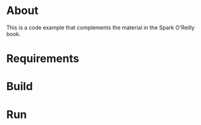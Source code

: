 About
====================
This is a code example that complements the material in the Spark O'Reilly book. 


Requirements
====================



Build
====================



Run
====================



